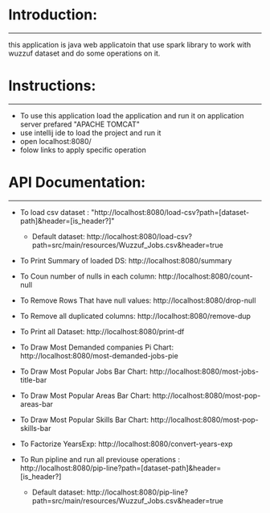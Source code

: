 # Introduction:
---------------------------------
this application is java web applicatoin that use spark library to work with wuzzuf dataset and do some operations on it.


# Instructions:
---------------------------------
- To use this application load the application and run it on application server prefared "APACHE TOMCAT"
- use intellij ide to load the project and run it
- open localhost:8080/
- folow links to apply specific operation


# API Documentation:
----------------------------------
- To load csv dataset : "http://localhost:8080/load-csv?path=[dataset-path]&header=[is_header?]"
	- Default dataset: http://localhost:8080/load-csv?path=src/main/resources/Wuzzuf_Jobs.csv&header=true

- To Print Summary of loaded DS: http://localhost:8080/summary

- To Coun number of nulls in each column: http://localhost:8080/count-null

- To Remove Rows That have null values: http://localhost:8080/drop-null

- To Remove all duplicated columns: http://localhost:8080/remove-dup

- To Print all Dataset: http://localhost:8080/print-df

- To Draw Most Demanded companies Pi Chart: http://localhost:8080/most-demanded-jobs-pie

- To Draw Most Popular Jobs Bar Chart: http://localhost:8080/most-jobs-title-bar

- To Draw Most Popular Areas Bar Chart: http://localhost:8080/most-pop-areas-bar

- To Draw Most Popular Skills Bar Chart: http://localhost:8080/most-pop-skills-bar

- To Factorize YearsExp: http://localhost:8080/convert-years-exp

- To Run pipline and run all previouse operations : http://localhost:8080/pip-line?path=[dataset-path]&header=[is_header?]
	- Default dataset: http://localhost:8080/pip-line?path=src/main/resources/Wuzzuf_Jobs.csv&header=true

